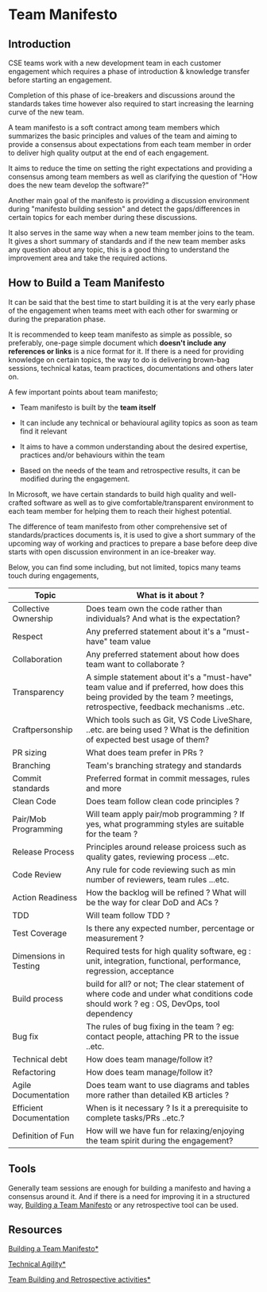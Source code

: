 # Team Manifesto

## Introduction

CSE teams work with a new development team in each customer engagement which requires a phase of introduction & knowledge transfer before starting an engagement.

Completion of this phase of ice-breakers and discussions around the standards takes time however also required to start increasing the learning curve of the new team.

A team manifesto is a soft contract among team members which summarizes the basic principles and values of the team and aiming to provide a consensus about
expectations from each team member in order to deliver high quality output at the end of each engagement.

It aims to reduce the time on setting the right expectations and providing a consensus among team members as well as clarifying the question of "How does the new team develop the software?"

Another main goal of the manifesto is providing a discussion environment during "manifesto building session" and detect the gaps/differences in certain topics for each member during these discussions.

It also serves in the same way when a new team member joins to the team. It gives a short summary of standards and if the new team member asks any question about any topic, this is a good thing to understand the improvement area and take the required actions.

## How to Build a Team Manifesto

It can be said that the best time to start building it is at the very early phase of the engagement when teams meet with each other for swarming or during the preparation phase.

It is recommended to keep team manifesto as simple as possible, so preferably, one-page simple document which **doesn't include any references or links** is a nice format for it.
If there is a need for providing knowledge on certain topics, the way to do is delivering brown-bag sessions, technical katas, team practices, documentations and others later on.

A few important points about team manifesto;

- Team manifesto is built by the **team itself**

- It can include any technical or behavioural agility topics as soon as team find it relevant

- It aims to have a common understanding about the desired expertise, practices and/or behaviours within the team

- Based on the needs of the team and retrospective results, it can be modified during the engagement.

In Microsoft, we have certain standards to build high quality and well-crafted software as well as to give comfortable/transparent environment to each team member for helping them to reach their highest potential.

The difference of team manifesto from other comprehensive set of standards/practices documents is, it is used to give a short summary of the upcoming way of working and practices to prepare a base before deep dive starts with open discussion environment in an ice-breaker way.

Below, you can find some including, but not limited, topics many teams touch during engagements,

| Topic | What is it about ? |
|-|-|
| Collective Ownership | Does team own the code rather than individuals? And what is the expectation? |
| Respect | Any preferred statement about it's a "must-have" team value |
| Collaboration | Any preferred statement about how does team want to collaborate ? |
| Transparency | A simple statement about it's a "must-have" team value and if preferred, how does this being provided by the team ? meetings, retrospective, feedback mechanisms ..etc. |
| Craftpersonship | Which tools such as Git, VS Code LiveShare, ..etc. are being used ? What is the definition of expected best usage of them? |
| PR sizing | What does team prefer in PRs ? |
| Branching | Team's branching strategy and standards |
| Commit standards | Preferred format in commit messages, rules and more |
| Clean Code | Does team follow clean code principles ? |
| Pair/Mob Programming | Will team apply pair/mob programming ? If yes, what programming styles are suitable for the team ? |
| Release Process | Principles around release proicess such as quality gates, reviewing process ...etc. |
| Code Review | Any rule for code reviewing such as min number of reviewers, team rules ...etc. |
| Action Readiness | How the backlog will be refined ? What will be the way for clear DoD and ACs ? |
| TDD | Will team follow TDD ? |
| Test Coverage | Is there any expected number, percentage or measurement ?  |
| Dimensions in Testing | Required tests for high quality software, eg : unit, integration, functional, performance, regression, acceptance |
| Build process | build for all? or not; The clear statement of where code and under what conditions code should work ? eg : OS, DevOps, tool dependency |
| Bug fix | The rules of bug fixing in the team ? eg: contact people, attaching PR to the issue ..etc. |
| Technical debt | How does team manage/follow it?  |
| Refactoring | How does team manage/follow it? |
| Agile Documentation | Does team want to use diagrams and tables more rather than detailed KB articles ? |
| Efficient Documentation | When is it necessary ? Is it a prerequisite to complete tasks/PRs ..etc.? |
| Definition of Fun | How will we have fun for relaxing/enjoying the team spirit during the engagement? |

## Tools

Generally team sessions are enough for building a manifesto and having a consensus around it.
And if there is a need for improving it in a structured way, [Building a Team Manifesto](https://www.scrum.nl/blog/building-team-manifesto/) or any retrospective tool can be used.

## Resources

[Building a Team Manifesto*](https://www.scrum.nl/blog/building-team-manifesto/)

[Technical Agility*](https://v46.scaledagileframework.com/team-and-technical-agility/)

[Team Building and Retrospective activities*](https://www.funretrospectives.com/category/team-building/)

